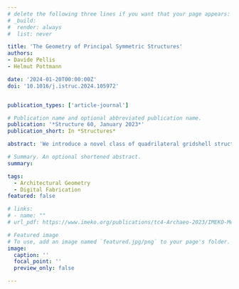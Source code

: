 ```yaml
---
# delete the following three lines if you want that your page appears:
# _build:
#  render: always
#  list: never

title: 'The Geometry of Principal Symmetric Structures'
authors:
- Davide Pellis
- Helmut Pottmann

date: '2024-01-20T00:00:00Z'
doi: '10.1016/j.istruc.2024.105972'


publication_types: ['article-journal']

# Publication name and optional abbreviated publication name.
publication: '*Structure 60, January 2023*'
publication_short: In *Structures*

abstract: 'We introduce a novel class of quadrilateral gridshell structures in axial force equilibrium where rods are aligned symmetrically with the principal stress directions of a limit membrane shell. These structures exhibit a distinctive property where the axial forces in the four connected rods at each node are nearly equal. This characteristic enables a more uniform distribution of forces within the structure, particularly in cases where stresses exhibit significant anisotropy. In contrast, conventional gridshells often result in numerous rods remaining nearly unloaded in such scenarios. We begin by studying the equilibrium of rod networks that are symmetric to principal stress directions. Next, we explore the geometric properties of these networks in relation to the isotropic geometry of their Airy stress surface. We introduce then a computational pipeline for designing principal symmetric structures through quadrilateral remeshing of a surface in membrane equilibrium and subsequent optimization. Finally, we present some of the achieved results.'

# Summary. An optional shortened abstract.
summary: 

tags:
  - Architectural Geometry
  - Digital Fabrication
featured: false

# links:
# - name: ""
# url_pdf: https://www.imeko.org/publications/tc4-Archaeo-2023/IMEKO-MetroArchaeo-2023-150.pdf

# Featured image
# To use, add an image named `featured.jpg/png` to your page's folder.
image:
  caption: ''
  focal_point: ''
  preview_only: false

---
```


